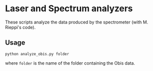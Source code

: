 # Laser and Spectrum analyzers

These scripts analyze the data produced by the spectrometer (with M. Rieppi's code).

## Usage

```console
python analyze_obis.py folder
```
where `folder` is the name of the folder containing the Obis data. 

